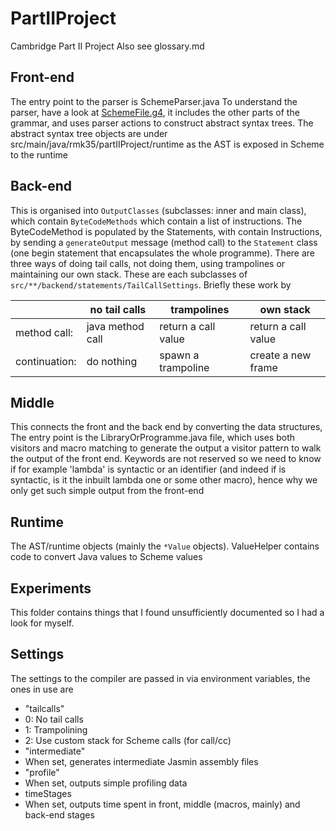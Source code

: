 # PartIIProject
Cambridge Part II Project
Also see glossary.md

## Front-end
The entry point to the parser is SchemeParser.java To understand the
parser, have a look at
[SchemeFile.g4](src/main/antlr4/rmk35/partIIProject/frontend/SchemeFile.g4), it
includes the other parts of the grammar, and uses parser actions to
construct abstract syntax trees. The abstract syntax tree objects are
under src/main/java/rmk35/partIIProject/runtime as the AST is exposed
in Scheme to the runtime

## Back-end
This is organised into `OutputClasses` (subclasses: inner and main
class), which contain `ByteCodeMethods` which contain a list of
instructions. The ByteCodeMethod is populated by the Statements, with
contain Instructions, by sending a `generateOutput` message (method
call) to the `Statement` class (one begin statement that encapsulates
the whole programme). There are three ways of doing tail calls, not
doing them, using trampolines or maintaining our own stack. These are
each subclasses of `src/**/backend/statements/TailCallSettings`. Briefly  these work by

|               | no tail calls    | trampolines         | own stack           |
|---------------|------------------|---------------------|---------------------|
| method call:  | java method call | return a call value | return a call value |
| continuation: | do nothing       | spawn a trampoline  | create a new frame  |

##  Middle
This connects the front and the back end by converting the data
structures, The entry point is the LibraryOrProgramme.java file, which
uses both visitors and macro matching to generate the output a visitor
pattern to walk the output of the front end. Keywords are not reserved
so we need to know if for example 'lambda' is syntactic or an
identifier (and indeed if is syntactic, is it the inbuilt lambda one
or some other macro), hence why we only get such simple output from
the front-end

## Runtime
The AST/runtime objects (mainly the `*Value` objects). ValueHelper
contains code to convert Java values to Scheme values

## Experiments
This folder contains things that I found unsufficiently documented so
I had a look for myself.

## Settings
The settings to the compiler are passed in via environment variables, the ones in use are
- "tailcalls"
 - 0: No tail calls
 - 1: Trampolining
 - 2: Use custom stack for Scheme calls (for call/cc)
- "intermediate"
 - When set, generates intermediate Jasmin assembly files
- "profile"
 - When set, outputs simple profiling data
- timeStages
 - When set, outputs time spent in front, middle (macros, mainly) and back-end stages
